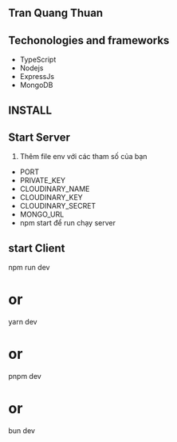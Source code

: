 ## Tran Quang Thuan
## Techonologies and frameworks
* TypeScript
* Nodejs
* ExpressJs
* MongoDB
## INSTALL
## Start Server 
1. Thêm file env với các tham số của bạn
* PORT
* PRIVATE_KEY 
* CLOUDINARY_NAME 
* CLOUDINARY_KEY
* CLOUDINARY_SECRET
* MONGO_URL
* npm start để run chạy server 
## start Client 
npm run dev 
# or
yarn dev
# or
pnpm dev
# or
bun dev

